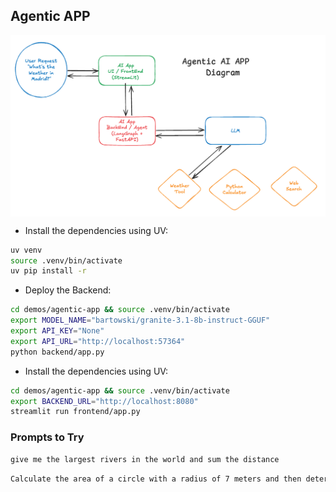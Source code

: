 ## Agentic APP

<img align="center" width="950" src="../../docs/images/agentic1.png">

* Install the dependencies using UV:

```bash
uv venv
source .venv/bin/activate
uv pip install -r
```

* Deploy the Backend:

```bash
cd demos/agentic-app && source .venv/bin/activate
export MODEL_NAME="bartowski/granite-3.1-8b-instruct-GGUF"
export API_KEY="None"
export API_URL="http://localhost:57364"
python backend/app.py
```

* Install the dependencies using UV:

```bash
cd demos/agentic-app && source .venv/bin/activate
export BACKEND_URL="http://localhost:8080"
streamlit run frontend/app.py
```

### Prompts to Try

```md
give me the largest rivers in the world and sum the distance
```

```md
Calculate the area of a circle with a radius of 7 meters and then determine how many such circles would fit into a square with a side length of 100 meters
```